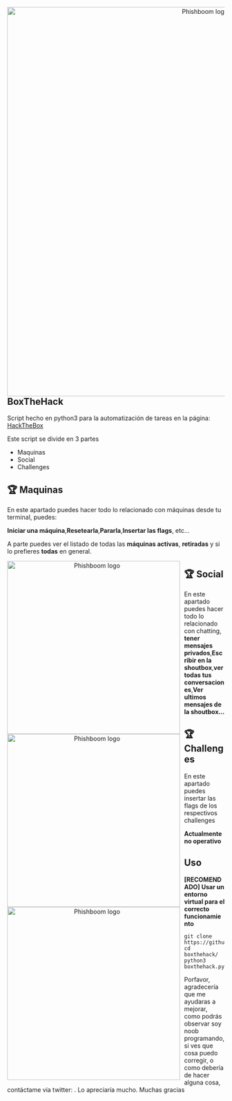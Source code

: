 <p align="center">
<img src="https://gyazo.com/7244e58a9209e8745f49149736f55e3b.png"
    alt="Phishboom logo"
    width="900"
    height:"450"
    style="float: left; margin-right:10px;" />
</p>

## BoxTheHack

<p> Script hecho en python3 para la automatización de tareas en la página: <a href="https://www.hackthebox.eu/">HackTheBox</a></p>
<p> Este script se divide en 3 partes </p>

<ul>
  <li>Maquinas</li>
  <li>Social</li>
  <li>Challenges</li>
</ul>


## :trophy: Maquinas

<p> En este apartado puedes hacer todo lo relacionado con máquinas desde tu terminal, puedes:</p>
<p> <b>Iniciar una máquina</b>,<b>Resetearla</b>,<b>Pararla</b>,<b>Insertar las flags</b>, etc... </p>
<p> A parte puedes ver el listado de todas las <b>máquinas activas</b>, <b>retiradas</b> y si lo prefieres <b>todas</b> en general.</p>

<p align="center">
<img src="https://gyazo.com/489a1dfa941e9dc636e2c6261ec01234.png"
    alt="Phishboom logo"
    width="400"
    height:"250"
    style="float: left; margin-right:10px;" />
</p>


## :trophy: Social

<p> En este apartado puedes hacer todo lo relacionado con chatting, <b>tener mensajes privados</b>,<b>Escribir en la shoutbox</b>,<b>ver todas tus conversaciones</b>,<b>Ver ultimos mensajes de la shoutbox...</b></p>


<p align="center">
<img src="https://gyazo.com/d33cdf92571253bc7b0f1ce2d9548947.png"
    alt="Phishboom logo"
    width="400"
    height:"250"
    style="float: left; margin-right:10px;" />
</p>


## :trophy: Challenges

<p> En este apartado puedes insertar las flags de los respectivos challenges </p>
<p> <b>Actualmente no operativo </b> </p>


<p align="center">
<img src="https://gyazo.com/1a78077a35e2c7bbe7f06093ef0e16fa.png"
    alt="Phishboom logo"
    width="400"
    height:"250"
    style="float: left; margin-right:10px;" />
</p>

## Uso

<b> [RECOMENDADO] Usar un entorno virtual para el correcto funcionamiento </b>

```
git clone https://github.com/sergioab7/boxthehack
cd boxthehack/
python3 boxthehack.py
```


<p> Porfavor, agradecería que me ayudaras a mejorar, como podrás observar soy noob programando, si ves que cosa puedo corregir, o como debería de hacer alguna cosa, contáctame via twitter: <a href="https://twitter.com/xaxxjs"></a>. Lo apreciaría mucho. Muchas gracias </p>
